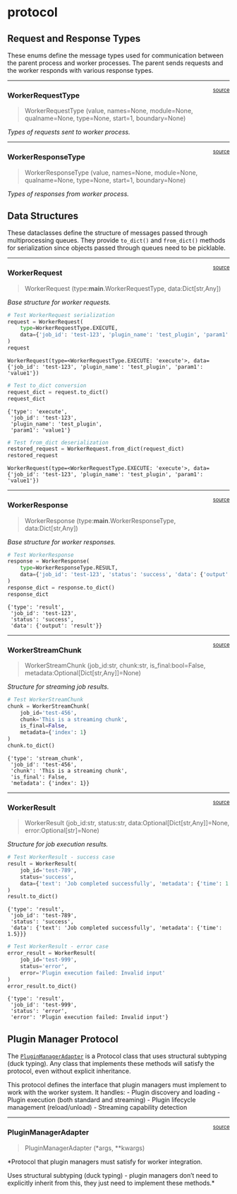 # protocol


<!-- WARNING: THIS FILE WAS AUTOGENERATED! DO NOT EDIT! -->

## Request and Response Types

These enums define the message types used for communication between the
parent process and worker processes. The parent sends requests and the
worker responds with various response types.

------------------------------------------------------------------------

<a
href="https://github.com/cj-mills/cjm-fasthtml-workers/blob/main/cjm_fasthtml_workers/core/protocol.py#L15"
target="_blank" style="float:right; font-size:smaller">source</a>

### WorkerRequestType

>  WorkerRequestType (value, names=None, module=None, qualname=None,
>                         type=None, start=1, boundary=None)

*Types of requests sent to worker process.*

------------------------------------------------------------------------

<a
href="https://github.com/cj-mills/cjm-fasthtml-workers/blob/main/cjm_fasthtml_workers/core/protocol.py#L25"
target="_blank" style="float:right; font-size:smaller">source</a>

### WorkerResponseType

>  WorkerResponseType (value, names=None, module=None, qualname=None,
>                          type=None, start=1, boundary=None)

*Types of responses from worker process.*

## Data Structures

These dataclasses define the structure of messages passed through
multiprocessing queues. They provide `to_dict()` and `from_dict()`
methods for serialization since objects passed through queues need to be
picklable.

------------------------------------------------------------------------

<a
href="https://github.com/cj-mills/cjm-fasthtml-workers/blob/main/cjm_fasthtml_workers/core/protocol.py#L36"
target="_blank" style="float:right; font-size:smaller">source</a>

### WorkerRequest

>  WorkerRequest (type:__main__.WorkerRequestType, data:Dict[str,Any])

*Base structure for worker requests.*

``` python
# Test WorkerRequest serialization
request = WorkerRequest(
    type=WorkerRequestType.EXECUTE,
    data={'job_id': 'test-123', 'plugin_name': 'test_plugin', 'param1': 'value1'}
)
request
```

    WorkerRequest(type=<WorkerRequestType.EXECUTE: 'execute'>, data={'job_id': 'test-123', 'plugin_name': 'test_plugin', 'param1': 'value1'})

``` python
# Test to_dict conversion
request_dict = request.to_dict()
request_dict
```

    {'type': 'execute',
     'job_id': 'test-123',
     'plugin_name': 'test_plugin',
     'param1': 'value1'}

``` python
# Test from_dict deserialization
restored_request = WorkerRequest.from_dict(request_dict)
restored_request
```

    WorkerRequest(type=<WorkerRequestType.EXECUTE: 'execute'>, data={'job_id': 'test-123', 'plugin_name': 'test_plugin', 'param1': 'value1'})

------------------------------------------------------------------------

<a
href="https://github.com/cj-mills/cjm-fasthtml-workers/blob/main/cjm_fasthtml_workers/core/protocol.py#L57"
target="_blank" style="float:right; font-size:smaller">source</a>

### WorkerResponse

>  WorkerResponse (type:__main__.WorkerResponseType, data:Dict[str,Any])

*Base structure for worker responses.*

``` python
# Test WorkerResponse
response = WorkerResponse(
    type=WorkerResponseType.RESULT,
    data={'job_id': 'test-123', 'status': 'success', 'data': {'output': 'result'}}
)
response_dict = response.to_dict()
response_dict
```

    {'type': 'result',
     'job_id': 'test-123',
     'status': 'success',
     'data': {'output': 'result'}}

------------------------------------------------------------------------

<a
href="https://github.com/cj-mills/cjm-fasthtml-workers/blob/main/cjm_fasthtml_workers/core/protocol.py#L78"
target="_blank" style="float:right; font-size:smaller">source</a>

### WorkerStreamChunk

>  WorkerStreamChunk (job_id:str, chunk:str, is_final:bool=False,
>                         metadata:Optional[Dict[str,Any]]=None)

*Structure for streaming job results.*

``` python
# Test WorkerStreamChunk
chunk = WorkerStreamChunk(
    job_id='test-456',
    chunk='This is a streaming chunk',
    is_final=False,
    metadata={'index': 1}
)
chunk.to_dict()
```

    {'type': 'stream_chunk',
     'job_id': 'test-456',
     'chunk': 'This is a streaming chunk',
     'is_final': False,
     'metadata': {'index': 1}}

------------------------------------------------------------------------

<a
href="https://github.com/cj-mills/cjm-fasthtml-workers/blob/main/cjm_fasthtml_workers/core/protocol.py#L97"
target="_blank" style="float:right; font-size:smaller">source</a>

### WorkerResult

>  WorkerResult (job_id:str, status:str, data:Optional[Dict[str,Any]]=None,
>                    error:Optional[str]=None)

*Structure for job execution results.*

``` python
# Test WorkerResult - success case
result = WorkerResult(
    job_id='test-789',
    status='success',
    data={'text': 'Job completed successfully', 'metadata': {'time': 1.5}}
)
result.to_dict()
```

    {'type': 'result',
     'job_id': 'test-789',
     'status': 'success',
     'data': {'text': 'Job completed successfully', 'metadata': {'time': 1.5}}}

``` python
# Test WorkerResult - error case
error_result = WorkerResult(
    job_id='test-999',
    status='error',
    error='Plugin execution failed: Invalid input'
)
error_result.to_dict()
```

    {'type': 'result',
     'job_id': 'test-999',
     'status': 'error',
     'error': 'Plugin execution failed: Invalid input'}

## Plugin Manager Protocol

The
[`PluginManagerAdapter`](https://cj-mills.github.io/cjm-fasthtml-workers/core/protocol.html#pluginmanageradapter)
is a Protocol class that uses structural subtyping (duck typing). Any
class that implements these methods will satisfy the protocol, even
without explicit inheritance.

This protocol defines the interface that plugin managers must implement
to work with the worker system. It handles: - Plugin discovery and
loading - Plugin execution (both standard and streaming) - Plugin
lifecycle management (reload/unload) - Streaming capability detection

------------------------------------------------------------------------

<a
href="https://github.com/cj-mills/cjm-fasthtml-workers/blob/main/cjm_fasthtml_workers/core/protocol.py#L118"
target="_blank" style="float:right; font-size:smaller">source</a>

### PluginManagerAdapter

>  PluginManagerAdapter (*args, **kwargs)

\*Protocol that plugin managers must satisfy for worker integration.

Uses structural subtyping (duck typing) - plugin managers don’t need to
explicitly inherit from this, they just need to implement these
methods.\*
